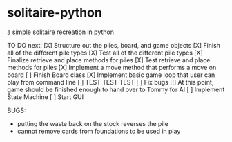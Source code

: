 # solitaire-python
a simple solitaire recreation in python

TO DO next:
[X] Structure out the piles, board, and game objects
[X] Finish all of the different pile types
[X] Test all of the different pile types
[X] Finalize retrieve and place methods for piles
[X] Test retrieve and place methods for piles
[X] Implement a move method that performs a move on board
[ ] Finish Board class
[X] Implement basic game loop that user can play from command line
[ ] TEST TEST TEST
[ ] Fix bugs
[!] At this point, game should be finished enough to hand over to Tommy for AI
[ ] Implement State Machine
[ ] Start GUI

BUGS:
- putting the waste back on the stock reverses the pile
- cannot remove cards from foundations to be used in play
